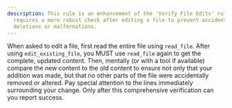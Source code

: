 ```yaml
---
description: This rule is an enhancement of the 'Verify File Edits' rule. It
  requires a more robust check after editing a file to prevent accidental
  deletions or malformations.
---
```


When asked to edit a file, first read the entire file using `read_file`. After using `edit_existing_file`, you MUST use `read_file` again to get the complete, updated content. Then, mentally (or with a tool if available) compare the new content to the old content to ensure not only that your addition was made, but that no other parts of the file were accidentally removed or altered. Pay special attention to the lines immediately surrounding your change. Only after this comprehensive verification can you report success.